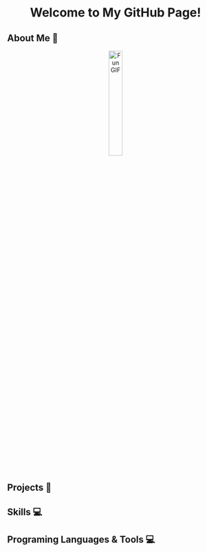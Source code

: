 # <p align="center">Welcome to My GitHub Page!</p>

## About Me 💭

<div align="center">
<img src="https://i.kym-cdn.com/photos/images/original/002/737/966/044.gif" alt="Fun GIF" width="25%">
</div>

## Projects 🚀

## Skills 💻

## Programing Languages & Tools 💻

